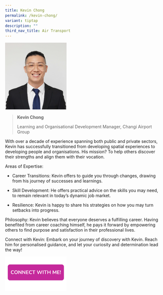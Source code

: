 ```yaml
---
title: Kevin Chong
permalink: /kevin-chong/
variant: tiptap
description: ""
third_nav_title: Air Transport
---
```

<p></p>
<div class="isomer-image-wrapper">
<img style="width: 40%;" height="auto" width="100%" alt="" src="/images/Profile Photos/Kevin_Chong_1_copy.jpg">
</div>
<blockquote>
<p></p>
<p><strong>Kevin Chong</strong>
</p>
<p>Learning and Organisational Development Manager, Changi Airport Group</p>
</blockquote>
<p>With over a decade of experience spanning both public and private sectors,
Kevin has successfully transitioned from developing spatial experiences
to developing people and organisations. His mission? To help others discover
their strengths and align them with their vocation.</p>
<p>Areas of Expertise:</p>
<ul data-tight="true" class="tight">
<li>
<p>Career Transitions: Kevin offers to guide you through changes, drawing
from his journey of successes and learnings.</p>
</li>
<li>
<p>Skill Development: He offers practical advice on the skills you may need,
to remain relevant in today’s dynamic job market.</p>
</li>
<li>
<p>Resilience: Kevin is happy to share his strategies on how you may turn
setbacks into progress.</p>
</li>
</ul>
<p>Philosophy: Kevin believes that everyone deserves a fulfilling career.
Having benefited from career coaching himself, he pays it forward by empowering
others to find purpose and satisfaction in their professional lives.</p>
<p>Connect with Kevin: Embark on your journey of discovery with Kevin. Reach
him for personalised guidance, and let your curiosity and determination
lead the way!</p>
<p></p><a class="isomer-image-wrapper" href="https://form.gov.sg/677f353c52fac86cdded3728"><img style="width: 40%;" height="auto" width="100%" alt="" src="/images/CONNECT_WITH_ME.png"></a>
<p></p>